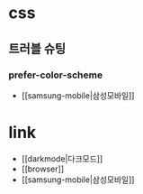 # css

## 트러블 슈팅
### prefer-color-scheme 
- [[samsung-mobile|삼성모바일]] 

# link
- [[darkmode|다크모드]]
- [[browser]]
- [[samsung-mobile|삼성모바일]]
